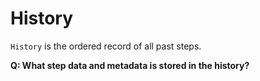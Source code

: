 # History

`History` is the ordered record of all past steps.

**Q: What step data and metadata is stored in the history?**
